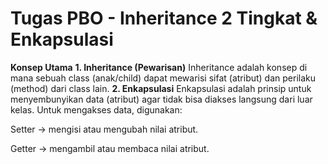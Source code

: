 # Tugas PBO - Inheritance 2 Tingkat & Enkapsulasi
**Konsep Utama**
**1. Inheritance (Pewarisan)**
Inheritance adalah konsep di mana sebuah class (anak/child) dapat mewarisi sifat (atribut) dan perilaku (method) dari class lain.
**2.  Enkapsulasi**
Enkapsulasi adalah prinsip untuk menyembunyikan data (atribut) agar tidak bisa diakses langsung dari luar kelas.
Untuk mengakses data, digunakan:

Setter → mengisi atau mengubah nilai atribut.

Getter → mengambil atau membaca nilai atribut.
